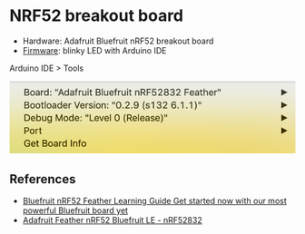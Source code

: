 # NRF52 breakout board

- Hardware: Adafruit Bluefruit nRF52 breakout board
- [Firmware](main.ino): blinky LED with Arduino IDE

Arduino IDE > Tools

![](arduino-ide.png)

## References

- [Bluefruit nRF52 Feather Learning Guide
Get started now with our most powerful Bluefruit board yet](https://learn.adafruit.com/bluefruit-nrf52-feather-learning-guide/introduction)
- [Adafruit Feather nRF52 Bluefruit LE - nRF52832](https://www.adafruit.com/product/3406)
